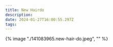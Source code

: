 ```yaml
---
title: New Hairdo
description: 
date: 2024-01-27T16:00:55.297Z
tags: 
---
```

{% image "./141083965.new-hair-do.jpeg", "" %}